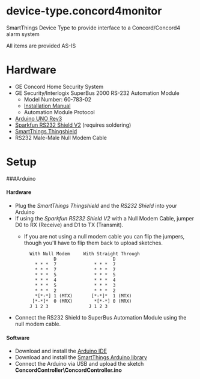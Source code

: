 device-type.concord4monitor
==========================

SmartThings Device Type to provide interface to a Concord/Concord4 alarm system

All items are provided AS-IS

# Hardware
* GE Concord Home Security System
* GE Security/Interlogix SuperBus 2000 RS-232 Automation Module
	* Model Number: 60-783-02
	* [Installation Manual](http://static.interlogix.com/library/466-1876-C_superbus_2000_rs-232_automation_module_install_instr.pdf)
	* Automation Module Protocol
* [Arduino UNO Rev3](https://store-usa.arduino.cc/products/a000066)
* [Sparkfun RS232 Shield V2](https://www.sparkfun.com/products/13029) (requires soldering)
* [SmartThings Thingshield](http://docs.smartthings.com/en/latest/arduino/)
* RS232 Male-Male Null Modem Cable

# Setup

###Arduino
#### Hardware
* Plug the *SmartThings Thingshield* and the *RS232 Shield* into your Arduino
* If using the *Sparkfun RS232 Shield V2* with a Null Modem Cable, jumper D0 to RX (Receive) and D1 to TX (Transmit). 
	* If you are not using a null modem cable you can flip the jumpers, though you'll have to flip them back to upload sketches.


			With Null Modem		With Straight Through
			         D			           D
			  * * *  7			    * * *  7
			  * * *  7			    * * *  7
			  * * *  5			    * * *  5
			  * * *  4			    * * *  4
			  * * *  5			    * * *  3
			  * * *  2			    * * *  2
			  *[*-*] 1 (MTX)	   [*-*]*  1 (MTX)
			 [*-*]*  0 (MRX)	    *[*-*] 0 (MRX)
			J 1 2 3				  J 1 2 3

* Connect the RS232 Shield to SuperBus Automation Module using the null modem cable.

#### Software
* Download and install the [Arduino IDE](https://www.arduino.cc/en/Main/Software)
* Download and install the [SmartThings Arduino library](http://docs.smartthings.com/en/latest/arduino/)
* Connect the Arduino via USB and upload the sketch **ConcordController\ConcordController.ino**